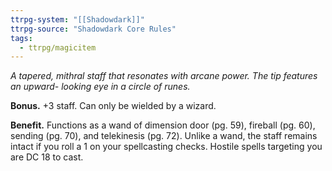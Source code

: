 ```yaml
---
ttrpg-system: "[[Shadowdark]]"
ttrpg-source: "Shadowdark Core Rules"
tags:
  - ttrpg/magicitem
---
```

*A tapered, mithral staff that resonates with arcane power. The tip features an upward- looking eye in a circle of runes.*

**Bonus.** +3 staff. Can only be wielded by a wizard. 

**Benefit.** Functions as a wand of dimension door (pg. 59), fireball (pg. 60), sending (pg. 70), and telekinesis (pg. 72). Unlike a wand, the staff remains intact if you roll a 1 on your spellcasting checks. Hostile spells targeting you are DC 18 to cast.
